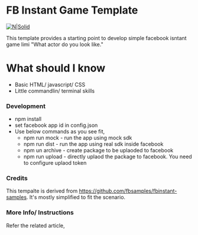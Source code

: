 # FB  Instant Game Template

[![N|Solid](https://www.databoxtech.com/wp-content/uploads/2020/07/ezgif.com-crop-1.jpg)](https://databoxtech.com)


This template provides a starting point to develop simple facebook isntant game limi "What actor do you look like."

# What should I know

  - Basic HTML/ javascript/ CSS
  - Little commandlin/ terminal skills

### Development

* npm install
* set facebook app id in config.json
* Use below commands as you see fit,
    * npm run mock - run the app using mock sdk
    * npm run dist - run the app using real sdk inside facebook
    * npm un archive - create package to be uplaoded to facebook
    * npm run upload - directly uplaod the package to facebook. You need to configure uplaod token


### Credits
This tempalte is derived from https://github.com/fbsamples/fbinstant-samples. It's mostly simplified to fit the scenario.


### More Info/ Instructions
Refer the related article, 